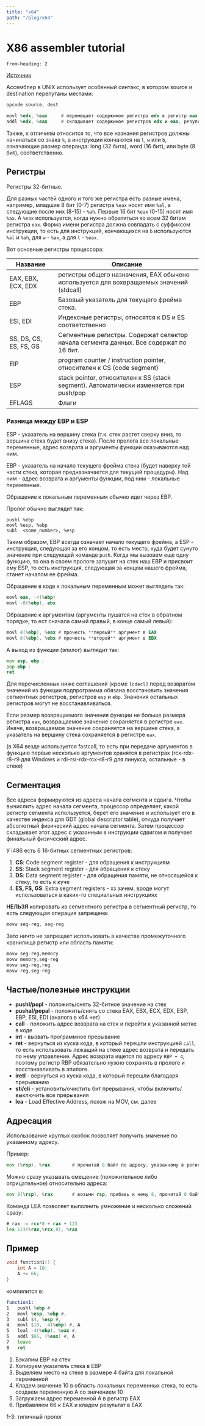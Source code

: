 ```yaml
---
title: "x64"
path: "/blog/x64"
---
```


# X86 assembler tutorial

```toc
from-heading: 2
```

[Источник](http://www.hep.wisc.edu/~pinghc/x86AssmTutorial.htm)

Ассемблер в UNIX использует особенный синтакс, в котором source и destination перепутаны местами:

```asm
opcode source, dest

movl %edx, %eax		# перемещает содержимое регистра edx в регистр eax
addl %edx, %eax		# складывает содержимое регистров edx и eax, результат кладет в eax
```

Также, к отличиям относится то, что все назнания регистров должны начинаться со знака `%`, а инструкции кончаются на `l`, `w` или `b`, означающие размер операнда: long (32 бита), word (16 бит), или byte (8 бит), соответственно.

## Регистры

Регистры 32-битные.

Для разных частей одного и того же регистра есть разные имена, например, младшие 8 бит (0-7) регистра `%eax` носят имя `%al`, а следующие после них (8-15) - `%ah`. Первые 16 бит `%eax` (0-15) носят имя `%ax`. А `%eax` используется, когда нужно обратиться ко всем 32 битам регистра `eax`. Форма имени регистра должна совпадать с суффиксом инструкции, то есть для инструкций, кончающихся на `b` используются `%al` и `%ah`, для `w` - `%ax`, а для `l` - `%eax`.

Вот основные регистры процессора:

| Название               | Описание                                                                                 |
| ---------------------- | ---------------------------------------------------------------------------------------- |
| EAX, EBX, ECX, EDX     | регистры общего назначения, EAX обычено используется для вохвращаемых значений (stdcall) |
| EBP                    | Базовый указатель для текущего фрейма стека.                                             |
| ESI, EDI               | Индексные регистры, относятся к DS и ES соответственно                                   |
| SS, DS, CS, ES, FS, GS | Сегментные регистры. Содержат селектор начала сегмента данных. Все содержат по 16 бит.   |
| EIP                    | program counter / instruction pointer, относителен к CS (code segment)                   |
| ESP                    | stack pointer, относителен к SS (stack segment). Автоматически изменяется при push/pop   |
| EFLAGS                 | Флаги                                                                                    |

### Разница между EBP и ESP

ESP - указатель на вершину стека (т.к. стек растет сверху вниз, то вершина стека будет внизу стека). После пролога все локальные переменные, адрес возврата и аргументы функции оказываются над ним.

EBP - указатель на начало текущего фрейма стека (будет наверху той части стека, которая предназначается для текущей процедуры). Над ним - адрес возврата и аргументы функции, под ним - локальные переменные.

Обращение к локальным переменным обычно идет через EBP.

Пролог обычно выглядит так:

```
pushl %ebp
movl %esp, %ebp
subl  <some_number>, %esp
```

Таким образом, EBP всегда означает начало текущего фрейма, а ESP - инструкция, следующая за его концом, то есть место, куда будет сунуто значение при следующей команде `push`. Когда мы вызовем еще одну функцию, то она в своем прологе запушит на стек наш EBP и присвоит ему ESP, то есть инструкция, следующая за концом нашего фрейма, станет началом ее фрейма.

Обращение в коде к локальным переменным может выглядеть так:

```asm
movl eax, -4(%ebp)
movl -8(%ebp), ebx
```

Обращение к аргументам (аргументы пушатся на стек в обратном порядке, то ест сначала самый правый, в конце самый левый):

```asm
movl 4(%ebp), %eax # прочесть **первый** аргумент в EAX
movl 8(%ebp), %ebx # прочесть **второй** аргумент в EBX
```

А выход из функции (эпилог) выглядит так:

```asm
mov esp, ebp ;
pop ebp ;
ret
```

Для перечисленных ниже соглашений (кроме `[cdecl]` перед возвратом значений из функции подпрограмма обязана восстановить значения сегментных регистров, регистров `esp` и `ebp`. Значения остальных регистров могут не восстанавливаться.

Если размер возвращаемого значения функции не больше размера регистра `eax`, возвращаемое значение сохраняется в регистре `eax`. Иначе, возвращаемое значение сохраняется на вершине стека, а указатель на вершину стека сохраняется в регистре `eax`.

(в X64 везде используется fastcall, то есть при передаче аргументов в функцию первые несколько аргументов хранятся в регистрах (rcx-rdx-r8-r9 для Windows и rdi-rsi-rdx-rcx-r8-r9 для линукса, остальные - в стеке)

## Сегментация

Все адреса формируются из адреса начала сегмента и сдвига. Чтобы вычислить адрес начала сегмента, процессор определяет, какой регистр сегмента используется, берет его значение и использует его в качестве индекса для GDT (global descriptor table), откуда получает абсолютный физический адрес начала сегмента. Затем процессор складывает этот адрес с указанным в инструкции сдвигом и получает финальный физический адрес.

У i486 есть 6 16-битных сегментных регистров:

1. **CS**: Code segment register - для обращения к инструкциям
2. **SS**: Stack segment register - для обращения к стеку
3. **DS**: Data segment register - для обращения памяти, не относящейся к стеку, то есть к куче
4. **ES, FS, GS**: Extra segment registers - хз зачем, вроде могут использоваться в каких-то специальных инструкциях

**НЕЛЬЗЯ** копировать из сегментного регистра в сегментный регистр, то есть следующая операция запрещена:

```asm
movw seg-reg, seg-reg
```

Зато ничто не запрещает использовать в качестве промежуточного хранилища регистр или область памяти:

```asm
movw seg-reg,memory
movw memory,seg-reg
movw seg-reg,reg
movw reg,seg-reg
```

## Частые/полезные инструкции

- **pushl/popl** - положить/снять 32-битное значение на стек
- **pushal/popal** - положить/снять со стека EAX, EBX, ECX, EDX, ESP, EBP, ESI, EDI (аналога в x64 нет)
- **call** - положить адрес возврата на стек и перейти к указанной метке в коде
- **int** - вызвать программное прерывание
- **ret** - вернуться из куска кода, в который перешли инструкцией `call`, то есть использовать лежащий на стеке адрес возврата и передать по нему управление. Адрес возврата ищется по адресу `RBP + 4`, поэтому регистр RBP обязательно нужно сохранять в прологе и восстанавливать в эпилоге.
- **iretl** - вернуться из куска кода, в который перешли благодаря прерыванию
- **sti/cli** - установить/очистить бит прерывания, чтобы включить/выключить все прерывания
- **lea** - Load Effective Address, похож на MOV, см. далее

## Адресация

Использование круглых скобок позволяет получить значение по указанному адресу.

Пример:

```asm
mov (%rsp), %rax		# прочитай 8 байт по адресу, указанному в регистре RSP и сохрани их в регистр RAX
```

Можно сразу указывать смещение (положительное либо отрицательное) относительно адреса:

```asm
mov 8(%rsp), %rax		# возьми rsp, прибавь к нему 8, прочитай 8 байт по получившемуся адресу и положи их в rax
```

Команда LEA позволяет выполнить умножение и несколько сложений сразу:

```asm
# rax := rcx*8 + rax + 123
lea 123(%rax,%rcx,8), %rax
```

## Пример

```c
void function1() {
	int A = 10;
	A += 66;
}
```

компилится в:

```asm
function1:
1	pushl %ebp #
2	movl %esp, %ebp #,
3	subl $4, %esp #,
4	movl $10, -4(%ebp) #, A
5	leal -4(%ebp), %eax #, 
6	addl $66, (%eax) #, A
7	leave
8	ret
```

1. Бэкапим EBP на стек
2. Копируем указатель стека в EBP
3. Выделяем место на стеке в размере 4 байта для локальной переменной
4. Кладем значение 10 в область локальных переменных стека, то есть создаем переменную А со значением 10
5. Загружаем адрес переменной A в регистр EAX
6. Прибавляем 66 к EAX и кладем результат в EAX

1-3: типичный пролог